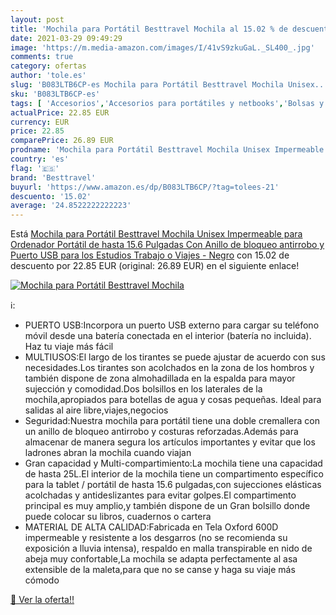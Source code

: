 ```yaml
---
layout: post
title: 'Mochila para Portátil Besttravel Mochila al 15.02 % de descuento'
date: 2021-03-29 09:49:29
image: 'https://m.media-amazon.com/images/I/41vS9zkuGaL._SL400_.jpg'
comments: true
category: ofertas
author: 'tole.es'
slug: 'B083LTB6CP-es Mochila para Portátil Besttravel Mochila Unisex...'
sku: 'B083LTB6CP-es'
tags: [ 'Accesorios','Accesorios para portátiles y netbooks','Bolsas y fundas para portátiles y netbooks','Informática','Mochilas para portátiles y netbooks','besttravel','mochila','unisex', ]
actualPrice: 22.85 EUR
currency: EUR
price: 22.85
comparePrice: 26.89 EUR
prodname: 'Mochila para Portátil Besttravel Mochila Unisex Impermeable para Ordenador Portátil de hasta 15.6 Pulgadas Con Anillo de bloqueo antirrobo y Puerto USB para los Estudios Trabajo o Viajes - Negro'
country: 'es'
flag: '🇪🇸'
brand: 'Besttravel'
buyurl: 'https://www.amazon.es/dp/B083LTB6CP/?tag=tolees-21'
descuento: '15.02'
average: '24.8522222222223'
---
```


Está [Mochila para Portátil Besttravel Mochila Unisex Impermeable para Ordenador Portátil de hasta 15.6 Pulgadas Con Anillo de bloqueo antirrobo y Puerto USB para los Estudios Trabajo o Viajes - Negro](https://www.amazon.es/dp/B083LTB6CP/?tag=tolees-21) con 15.02 de descuento por 22.85 EUR (original: 26.89 EUR) en el siguiente enlace!

[![Mochila para Portátil Besttravel Mochila](https://m.media-amazon.com/images/I/41vS9zkuGaL._SL400_.jpg)](https://www.amazon.es/dp/B083LTB6CP/?tag=tolees-21)

ℹ️:

- PUERTO USB:Incorpora un puerto USB externo para cargar su teléfono móvil desde una batería conectada en el interior (batería no incluida). Haz tu viaje más fácil
- MULTIUSOS:El largo de los tirantes se puede ajustar de acuerdo con sus necesidades.Los tirantes son acolchados en la zona de los hombros y también dispone de zona almohadillada en la espalda para mayor sujección y comodidad.Dos bolsillos en los laterales de la mochila,apropiados para botellas de agua y cosas pequeñas. Ideal para salidas al aire libre,viajes,negocios
- Seguridad:Nuestra mochila para portátil tiene una doble cremallera con un anillo de bloqueo antirrobo y costuras reforzadas.Además para almacenar de manera segura los artículos importantes y evitar que los ladrones abran la mochila cuando viajan
- Gran capacidad y Multi-compartimiento:La mochila tiene una capacidad de hasta 25L.El interior de la mochila tiene un compartimento específico para la tablet / portátil de hasta 15.6 pulgadas,con sujecciones elásticas acolchadas y antideslizantes para evitar golpes.El compartimento principal es muy amplio,y también dispone de un Gran bolsillo donde puede colocar su libros, cuadernos o cartera
- MATERIAL DE ALTA CALIDAD:Fabricada en Tela Oxford 600D impermeable y resistente a los desgarros (no se recomienda su exposición a lluvia intensa), respaldo en malla transpirable en nido de abeja muy confortable,La mochila se adapta perfectamente al asa extensible de la maleta,para que no se canse y haga su viaje más cómodo

[🛒 Ver la oferta!!](https://www.amazon.es/dp/B083LTB6CP/?tag=tolees-21)
